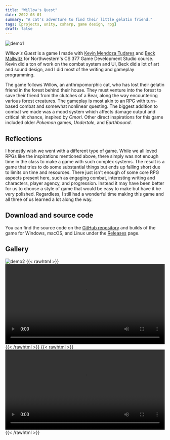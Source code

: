 ```yaml
---
title: "Willow's Quest"
date: 2022-03-01
summary: "A cat's adventure to find their little gelatin friend."
tags: [projects, unity, csharp, game design, rpg]
draft: false
---
```

![demo1](/resources/willowsquest/demo-1.png)

*Willow's Quest* is a game I made with [Kevin Mendoza Tudares](https://mendozatudares.github.io/) and [Beck Mallwitz](https://imallwitz.github.io/artportfolio/) for Northwestern's CS 377 Game Development Studio course. Kevin did a ton of work on the combat system and UI, Beck did a lot of art and sound design, and I did most of the writing and gameplay programming.

The game follows Willow, an anthropomorphic cat, who has lost their gelatin friend in the forest behind their house. They must venture into the forest to save their friend from the clutches of a Bear, along the way encountering various forest creatures. The gameplay is most akin to an RPG with turn-based combat and somewhat nonlinear questing. The biggest addition to combat we made was a mood system which affects damage output and critical hit chance, inspired by *Omori*. Other direct inspirations for this game included older *Pokemon* games, *Undertale*, and *Earthbound*.

## Reflections

I honestly wish we went with a different type of game. While we all loved RPGs like the inspirations mentioned above, there simply was not enough time in the class to make a game with such complex systems. The result is a game that tries to do some substantial things but ends up falling short due to limits on time and resources. There just isn't enough of some core RPG aspects present here, such as engaging combat, interesting writing and characters, player agency, and progression. Instead it may have been better for us to choose a style of game that would be easy to make but have it be very polished. Regardless, I still had a wonderful time making this game and all three of us learned a lot along the way.

## Download and source code

You can find the source code on the [GitHub repository](https://github.com/jackburkhardt/willowsquest) and builds of the game for Windows, macOS, and Linux under the [Releases](https://github.com/jackburkhardt/willowsquest/releases) page.

## Gallery

![demo2](/resources/willowsquest/demo-2.png)
{{< rawhtml >}}<video width="100%" height="auto" controls loop autoplay> <source src="/resources/willowsquest/wq-talk.webm" type="video/webm"></video>{{< /rawhtml >}} 
{{< rawhtml >}}<video width="100%" height="auto" controls loop autoplay> <source src="/resources/willowsquest/wq-battle.webm" type="video/webm"></video>{{< /rawhtml >}}